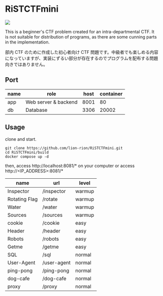# RiSTCTFmini

![](https://github.com/lion-rion/RiSTCTFmini/workflows/Docker%20compose%20test/badge.svg)


This is a beginner's CTF problem created for an intra-departmental CTF. It is not suitable for distribution of programs, as there are some cunning parts in the implementation.

部内 CTF のために作成した初心者向け CTF 問題です。中級者でも楽しめる内容になっていますが、実装にずるい部分が存在するのでプログラムを配布する問題向きではありません。

## Port

| name | role                 | host | container |
| ---- | -------------------- | ---- | --------- |
| app  | Web server & backend | 8001 | 80        |
| db   | Database             | 3306 | 20002     |

## Usage

clone and start.

```
git clone https://github.com/lion-rion/RiSTCTFmini.git
cd RiSTCTFmini/build
docker compose up -d
```

then, access http://localhost:8081/\* on your computer or access http://<IP_ADDRESS>:8081/\*


| name | url               | level | 
| ---- | -------------------- | ---- |
| Inspector  | /inspector | warmup | 
|  Rotating Flag  | /rotate            | warmup | 
| Water  | /water | warmup | 
| Sources  | /sources | warmup |
| cookie  | /cookie | easy |
| Header  | /header | easy |
| Robots  | /robots | easy |
| Getme | /getme | easy |
| SQL | /sql | normal |
| User-Agent | /user-agent | normal |
| ping-pong | /ping-pong | normal |
| dog-cafe | /dog-cafe  | normal |
| proxy | /proxy  | normal |




